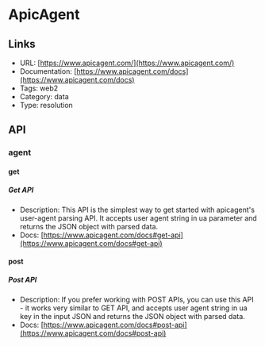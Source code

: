 # ApicAgent

## Links

* URL: [https://www.apicagent.com/](https://www.apicagent.com/)
* Documentation: [https://www.apicagent.com/docs](https://www.apicagent.com/docs)
* Tags: web2
* Category: data
* Type: resolution

## API

### agent

#### get

##### Get API

* Description: This API is the simplest way to get started with apicagent's user-agent parsing API. It accepts user agent string in ua parameter and returns the JSON object with parsed data.
* Docs: [https://www.apicagent.com/docs#get-api](https://www.apicagent.com/docs#get-api)

#### post

##### Post API

* Description: If you prefer working with POST APIs, you can use this API - it works very similar to GET API, and accepts user agent string in ua key in the input JSON and returns the JSON object with parsed data.
* Docs: [https://www.apicagent.com/docs#post-api](https://www.apicagent.com/docs#post-api)
